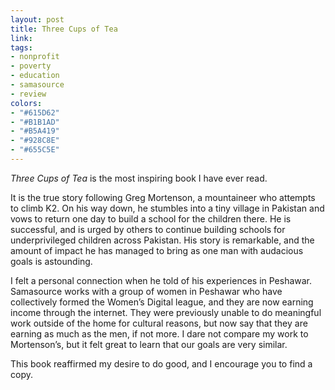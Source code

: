 ```yaml
---
layout: post
title: Three Cups of Tea
link:
tags:
- nonprofit
- poverty
- education
- samasource
- review
colors:
- "#615D62"
- "#B1B1AD"
- "#B5A419"
- "#928C8E"
- "#655C5E"
---
```


*Three Cups of Tea* is the most inspiring book I have ever read.

It is the true story following Greg Mortenson, a mountaineer who attempts to climb K2. On his way down, he stumbles into a tiny village in Pakistan and vows to return one day to build a school for the children there. He is successful, and is urged by others to continue building schools for underprivileged children across Pakistan. His story is remarkable, and the amount of impact he has managed to bring as one man with audacious goals is astounding.

I felt a personal connection when he told of his experiences in Peshawar. Samasource works with a group of women in Peshawar who have collectively formed the Women’s Digital league, and they are now earning income through the internet. They were previously unable to do meaningful work outside of the home for cultural reasons, but now say that they are earning as much as the men, if not more. I dare not compare my work to Mortenson’s, but it felt great to learn that our goals are very similar.

This book reaffirmed my desire to do good, and I encourage you to find a copy.
